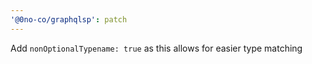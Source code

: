 ```yaml
---
'@0no-co/graphqlsp': patch
---
```


Add `nonOptionalTypename: true` as this allows for easier type matching
